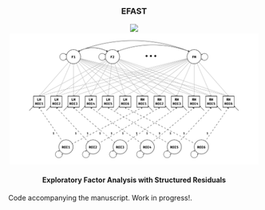 <h3 align="center"> EFAST </h3>
<p align="center">
<a href="https://travis-ci.org/vankesteren/efast"><img src="https://travis-ci.org/vankesteren/efast.svg?branch=master"></img></a>
<img src="./img/efa_uncorr_met.png" width="500px"></img>
</p>
<h4 align="center">Exploratory Factor Analysis with Structured Residuals</h4>


Code accompanying the manuscript. Work in progress!.
